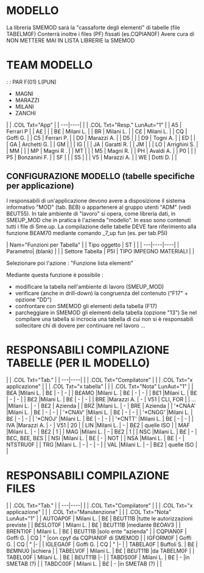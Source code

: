 # MODELLO
La libreria SMEMOD sarà la "cassaforte degli elementi" di tabelle (file TABELM0F) Conterrà inoltre i files (PF) fissati (es.CQPIAN0F) Avere cura di NON METTERE MAI IN LISTA LIBRERIE la SMEMOD

# TEAM MODELLO
 :  : PAR F(01) L(PUN)
- MAGNI
- MARAZZI
- MILANI
- ZANCHI



| 
| .COL Txt="App" |
| ---|----|
| 
| .COL Txt="Resp." LunAut="1" |
| A5 |   Ferrari P |
| A£ | |
| B£ |   Milani L. |
| BR |   Milani L. |
| C£ |   Milani L. |
| CQ |   Goffi G. |
| C5 |   Ferrari P. |
| D0 |   Marazzi A. |
| D5 | |
| D9 |   Togni A. |
| ED | |
| GA |   Archetti G. |
| GM | |
| IG | |
| JA |   Garatti R. |
| JM | |
| LO |   Arrighini S. |
| MM | |
| MP |   Magni R . |
| MT | |
| M5 |   Magni R. |
| PH |   Avaldi A. |
| P0 | |
| P5 |   Bonzanini F. |
| SF | |
| S5 | |
| V5 |   Marazzi A. |
| WE |   Dotti D. |
| 


## CONFIGURAZIONE MODELLO (tabelle specifiche per applicazione)
I responsabili di un'applicazione devono avere a disposizione il sistema informativo "MOD" (tab. B£B) o appartenere al gruppo utenti "ADM" (vedi B£UT55).
In tale ambiente di "lavoro" si opera, come libreria dati, in SMEUP_MOD che in pratica è l'azienda "modello". In esso sono contenuti tutti i file di Sme.up.
La compilazione delle tabelle DEVE fare riferimento alla funzione B£AM70 mediante comando _7_up fun (es. per tab.P5I)


|  Nam="Funzioni per Tabella" |
| Tipo oggetto |   ST  | |
| ---|----|----|
| Parametro| (blank) | |
| Settore Tabella   | P5I |       TIPO IMPEGNO MATERIALI |
| 


Selezionare poi l'azione :  "Funzione lista elementi"

Mediante questa funzione è possibile : 
 * modificare la tabella nell'ambiente di lavoro (SMEUP_MOD)
 * verificare (anche in drill-down) la congruenza del contenuto ("F17" + opzione "DD")
 * confrontare con SMEMOD gli elementi della tabella (F17)
 * parcheggiare in SMEMOD gli elementi della tabella (opzione "13")
Se nel compilare una tabella si incrocia una tabella di cui non si è responsabili sollecitare chi di dovere per continuare nel lavoro ...

# RESPONSABILI COMPILAZIONE TABELLE (PER IL MODELLO)

| 
| .COL Txt="Tab." |
| ---|----|
| 
| .COL Txt="Compilatore" |
| 
| .COL Txt="x applicazione" |
| 
| .COL Txt="x tabella" |
| 
| .COL Txt="Nota" LunAut="1" |
| B£A   |Milani L.   |        B£     |    -     | - |
| B£AMO |Milani L.   |        B£     |    -     | - |
| B£1   |Milani L.   |        B£     |    -     | - |
| B£2   |Milani L.   |        B£     |    -     | - |
| BRE   |Marazzi A.  |        -      |    V51   | CLI, FOR |
| ...   |Milani L.   |        -      |    B£2   | Azienda |
| BRZ   |Milani L.   |        -      |    BRE   | Azienda |
| '*CNAA' |Milani L.   |        B£     |    -     | - |
| '*CNAV' |Milani L.   |        B£     |    -     | - |
| '*CNGG' |Milani L.   |        B£     |    -     | - |
| '*CNOJ' |Milani L.   |        B£     |    -     | - |
| '*CNTT' |Milani L.   |        B£     |    -     | - |
| IVA   |Marazzi A.  |        -      |    V51   | 20 |
| LIN   |Milani L.   |        -      |    B£2   | quelle ISO |
| MAF   |Milani L.   |        -      |    B£2   | 1 |
| MAG   |Milani L.   |        -      |    B£2   | 1 |
| NSC   |Milani L.   |        B£     |    -     | B£C, B£E, B£S |
| NSI   |Milani L.   |        B£     |    -     | NOT |
| NSA   |Milani L.   |        B£     |    -     | NTSTRU0F |
| TRG   |Milani L.   |        -      |    -     | - |
| VAL   |Milani L.   |        -      |    B£2   | quelle ISO |
| 


# RESPONSABILI COMPILAZIONE FILES

| 
| .COL Txt="Tab." |
| ---|----|
| 
| .COL Txt="Compilatore" |
| 
| .COL Txt="x applicazione" |
| 
| .COL Txt="Manutenzione" |
| 
| .COL Txt="Nota" LunAut="1" |
| AUTOAP0F  | Milani L.   |       B£       |  B£UT11B    |tutte le autorizzazioni previste |
| B£SLOT0F  | Milani L.   |       B£       |  B£UT11B    |mediante B£OAV3 |
| BRENTI0F  | Milani L.   |       B£       |  B£UT11B    |solo ente "azienda" |
| CQPIAN0F  | Goffi G.    |       CQ       |     "       |con cpyf da CQPIAN0F di SMEMOD |
| IGFORM0F  | Goffi G.    |       CQ       |     "       |- |
| IGLEGA0F  | Goffi G.    |       CQ       |     "       |- |
| TABELA0F  | Buffoli S.  |       B£       |  B£MNU0     |schiera |
| TABELV0F  | Milani L.   |       B£       |  B£UT11B    |da TABELM0F |
| TABEL00F  | Milani L.   |       B£       |  B£UT11B    |- |
| TABDS00F  | Milani L.   |       B£       |     -       |in SMETAB (?) |
| TABDC00F  | Milani L.   |       B£       |     -       |in SMETAB (?) |
| 

